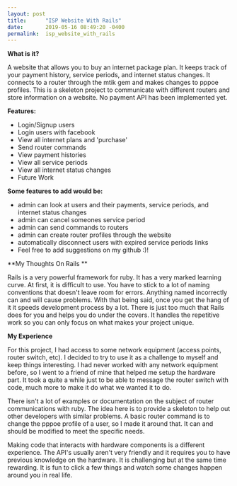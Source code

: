 ```yaml
---
layout: post
title:      "ISP Website With Rails"
date:       2019-05-16 08:49:20 -0400
permalink:  isp_website_with_rails
---
```



**What is it?**

A website that allows you to buy an internet package plan. It keeps track of your payment history, service periods, and internet status changes. It connects to a router through the mtik gem and makes changes to pppoe profiles. This is a skeleton project to communicate with different routers and store information on a website. No payment API has been implemented yet.

**Features:**

* Login/Signup users
* Login users with facebook
* View all internet plans and 'purchase'
* Send router commands
* View payment histories
* View all service periods
* View all internet status changes
* Future Work

**Some features to add would be:**

* admin can look at users and their payments, service periods, and internet status changes
* admin can cancel someones service period
* admin can send commands to routers
* admin can create router profiles through the website
* automatically disconnect users with expired service periods links
* Feel free to add suggestions on my github :)!

**My Thoughts On Rails **

Rails is a very powerful framework for ruby. It has a very marked learning curve. At first, it is difficult to use. You have to stick to a lot of naming conventions that doesn't leave room for errors. Anything named incorrectly can and will cause problems. With that being said, once you get the hang of it it speeds development process by a lot. There is just too much that Rails does for you and helps you do under the covers. It handles the repetitive work so you can only focus on what makes your project unique. 

**My Experience**

For this project, I had access to some network equipment (access points, router switch, etc). I decided to try to use it as a challenge to myself and keep things interesting. I had never worked with any network equipment before, so I went to a friend of mine that helped me setup the hardware part. It took a quite a while just to be able to message the router switch with code, much more to make it do what we wanted it to do.  

 There isn't a lot of examples or documentation on the subject of router communications with ruby. The idea here is to provide a skeleton to help out other developers with similar problems. A basic router command is to change the pppoe profile of a user, so I made it around that. It can and should be modified to meet the specific needs.

 Making code that interacts with hardware components is a different experience.  The API's usually aren't very friendly and it requires you to have previous knowledge on the hardware. It is challenging but at the same time rewarding. It is fun to click a few things and watch some changes happen around you in real life. 



